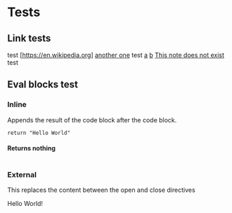 # Tests

## Link tests

test
[https://en.wikipedia.org]
[another one](https://google.com)
test
[a](a.md)
[b](b.md)
[This note does not exist](gamer/)
test

## Eval blocks test

### Inline

Appends the result of the code block after the code block.

```lua, eval
return "Hello World"
```

#### Returns nothing

```lua, eval

```

### External

This replaces the content between the open and close directives

<!-- NVN_EVAL ./my_eval_script.lua -->

Hello World!

<!-- NVN_EVAL end -->
